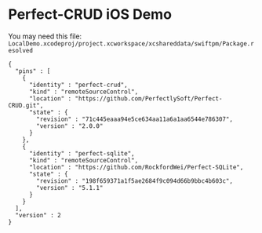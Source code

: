 # Perfect-CRUD iOS Demo

You may need this file:
`LocalDemo.xcodeproj/project.xcworkspace/xcshareddata/swiftpm/Package.resolved` 
```
{
  "pins" : [
    {
      "identity" : "perfect-crud",
      "kind" : "remoteSourceControl",
      "location" : "https://github.com/PerfectlySoft/Perfect-CRUD.git",
      "state" : {
        "revision" : "71c445eaaa94e5ce634aa11a6a1aa6544e786307",
        "version" : "2.0.0"
      }
    },
    {
      "identity" : "perfect-sqlite",
      "kind" : "remoteSourceControl",
      "location" : "https://github.com/RockfordWei/Perfect-SQLite",
      "state" : {
        "revision" : "198f659371a1f5ae2684f9c094d66b9bbc4b603c",
        "version" : "5.1.1"
      }
    }
  ],
  "version" : 2
}
```

